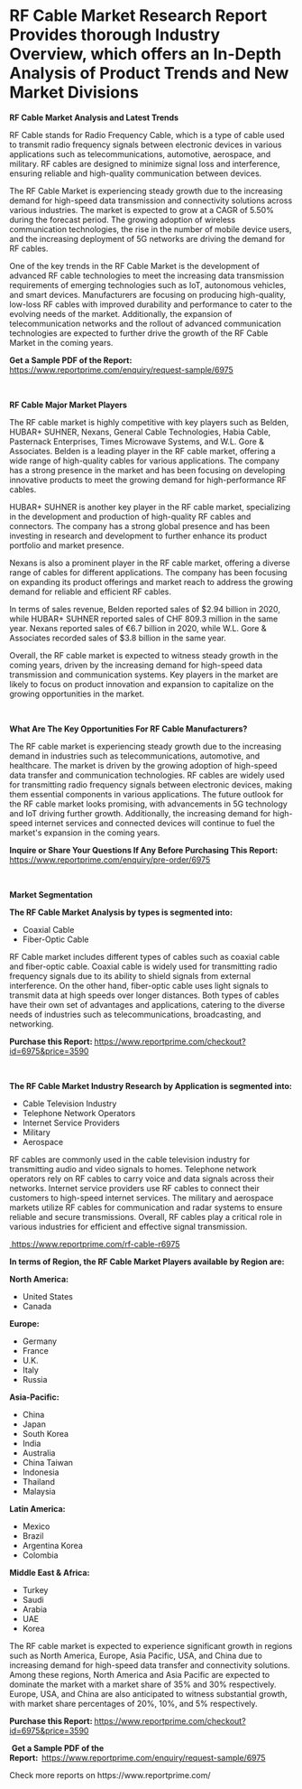 <p><h1>RF Cable Market Research Report Provides thorough Industry Overview, which offers an In-Depth Analysis of Product Trends and New Market Divisions</h1></p><p><strong>RF Cable Market Analysis and Latest Trends</strong></p>
<p><p>RF Cable stands for Radio Frequency Cable, which is a type of cable used to transmit radio frequency signals between electronic devices in various applications such as telecommunications, automotive, aerospace, and military. RF cables are designed to minimize signal loss and interference, ensuring reliable and high-quality communication between devices.</p><p>The RF Cable Market is experiencing steady growth due to the increasing demand for high-speed data transmission and connectivity solutions across various industries. The market is expected to grow at a CAGR of 5.50% during the forecast period. The growing adoption of wireless communication technologies, the rise in the number of mobile device users, and the increasing deployment of 5G networks are driving the demand for RF cables.</p><p>One of the key trends in the RF Cable Market is the development of advanced RF cable technologies to meet the increasing data transmission requirements of emerging technologies such as IoT, autonomous vehicles, and smart devices. Manufacturers are focusing on producing high-quality, low-loss RF cables with improved durability and performance to cater to the evolving needs of the market. Additionally, the expansion of telecommunication networks and the rollout of advanced communication technologies are expected to further drive the growth of the RF Cable Market in the coming years.</p></p>
<p><strong>Get a Sample PDF of the Report:&nbsp;</strong> <a href="https://www.reportprime.com/enquiry/request-sample/6975">https://www.reportprime.com/enquiry/request-sample/6975</a></p>
<p>&nbsp;</p>
<p><strong>RF Cable Major Market Players</strong></p>
<p><p>The RF cable market is highly competitive with key players such as Belden, HUBAR+ SUHNER, Nexans, General Cable Technologies, Habia Cable, Pasternack Enterprises, Times Microwave Systems, and W.L. Gore & Associates. Belden is a leading player in the RF cable market, offering a wide range of high-quality cables for various applications. The company has a strong presence in the market and has been focusing on developing innovative products to meet the growing demand for high-performance RF cables.</p><p>HUBAR+ SUHNER is another key player in the RF cable market, specializing in the development and production of high-quality RF cables and connectors. The company has a strong global presence and has been investing in research and development to further enhance its product portfolio and market presence.</p><p>Nexans is also a prominent player in the RF cable market, offering a diverse range of cables for different applications. The company has been focusing on expanding its product offerings and market reach to address the growing demand for reliable and efficient RF cables.</p><p>In terms of sales revenue, Belden reported sales of $2.94 billion in 2020, while HUBAR+ SUHNER reported sales of CHF 809.3 million in the same year. Nexans reported sales of €6.7 billion in 2020, while W.L. Gore & Associates recorded sales of $3.8 billion in the same year.</p><p>Overall, the RF cable market is expected to witness steady growth in the coming years, driven by the increasing demand for high-speed data transmission and communication systems. Key players in the market are likely to focus on product innovation and expansion to capitalize on the growing opportunities in the market.</p></p>
<p>&nbsp;</p>
<p><strong>What Are The Key Opportunities For RF Cable Manufacturers?</strong></p>
<p><p>The RF cable market is experiencing steady growth due to the increasing demand in industries such as telecommunications, automotive, and healthcare. The market is driven by the growing adoption of high-speed data transfer and communication technologies. RF cables are widely used for transmitting radio frequency signals between electronic devices, making them essential components in various applications. The future outlook for the RF cable market looks promising, with advancements in 5G technology and IoT driving further growth. Additionally, the increasing demand for high-speed internet services and connected devices will continue to fuel the market's expansion in the coming years.</p></p>
<p><strong>Inquire or Share Your Questions If Any Before Purchasing This Report:</strong> <a href="https://www.reportprime.com/enquiry/pre-order/6975">https://www.reportprime.com/enquiry/pre-order/6975</a></p>
<p>&nbsp;</p>
<p><strong>Market Segmentation</strong></p>
<p><strong>The RF Cable Market Analysis by types is segmented into:</strong></p>
<p><ul><li>Coaxial Cable</li><li>Fiber-Optic Cable</li></ul></p>
<p><p>RF Cable market includes different types of cables such as coaxial cable and fiber-optic cable. Coaxial cable is widely used for transmitting radio frequency signals due to its ability to shield signals from external interference. On the other hand, fiber-optic cable uses light signals to transmit data at high speeds over longer distances. Both types of cables have their own set of advantages and applications, catering to the diverse needs of industries such as telecommunications, broadcasting, and networking.</p></p>
<p><strong>Purchase this Report:&nbsp;</strong><a href="https://www.reportprime.com/checkout?id=6975&price=3590">https://www.reportprime.com/checkout?id=6975&price=3590</a></p>
<p>&nbsp;</p>
<p><strong>The RF Cable Market Industry Research by Application is segmented into:</strong></p>
<p><ul><li>Cable Television Industry</li><li>Telephone Network Operators</li><li>Internet Service Providers</li><li>Military</li><li>Aerospace</li></ul></p>
<p><p>RF cables are commonly used in the cable television industry for transmitting audio and video signals to homes. Telephone network operators rely on RF cables to carry voice and data signals across their networks. Internet service providers use RF cables to connect their customers to high-speed internet services. The military and aerospace markets utilize RF cables for communication and radar systems to ensure reliable and secure transmissions. Overall, RF cables play a critical role in various industries for efficient and effective signal transmission.</p></p>
<p><a href="https://www.reportprime.com/rf-cable-r6975">&nbsp;https://www.reportprime.com/rf-cable-r6975</a></p>
<p><strong>In terms of Region, the RF Cable Market Players available by Region are:</strong></p>
<p>
    <p> <strong> North America: </strong>
        <ul>
            <li>United States</li>
            <li>Canada</li>
        </ul>
        </p> 
    <p> <strong> Europe: </strong>
        <ul>
            <li>Germany</li>
            <li>France</li>
            <li>U.K.</li>
            <li>Italy</li>
            <li>Russia</li>
        </ul>
        </p> 
    <p> <strong> Asia-Pacific: </strong>
        <ul>
            <li>China</li>
            <li>Japan</li>
            <li>South Korea</li>
            <li>India</li>
            <li>Australia</li>
            <li>China Taiwan</li>
            <li>Indonesia</li>
            <li>Thailand</li>
            <li>Malaysia</li>
        </ul>
        </p> 
    <p> <strong> Latin America: </strong>
        <ul>
            <li>Mexico</li>
            <li>Brazil</li>
            <li>Argentina Korea</li>
            <li>Colombia</li>
        </ul>
        </p> 
    <p> <strong> Middle East & Africa: </strong>
        <ul>
            <li>Turkey</li>
            <li>Saudi</li>
            <li>Arabia</li>
            <li>UAE</li>
            <li>Korea</li>
        </ul>
    </p>
    </p>
<p><p>The RF cable market is expected to experience significant growth in regions such as North America, Europe, Asia Pacific, USA, and China due to increasing demand for high-speed data transfer and connectivity solutions. Among these regions, North America and Asia Pacific are expected to dominate the market with a market share of 35% and 30% respectively. Europe, USA, and China are also anticipated to witness substantial growth, with market share percentages of 20%, 10%, and 5% respectively.</p></p>
<p><strong>Purchase this Report: </strong><a href="https://www.reportprime.com/checkout?id=6975&price=3590">https://www.reportprime.com/checkout?id=6975&price=3590</a></p>
<p>&nbsp;<strong>Get a Sample PDF of the Report:&nbsp;&nbsp;</strong><a href="https://www.reportprime.com/enquiry/request-sample/6975">https://www.reportprime.com/enquiry/request-sample/6975</a></p>
<p><strong></strong></p>
<p>Check more reports on https://www.reportprime.com/</p>